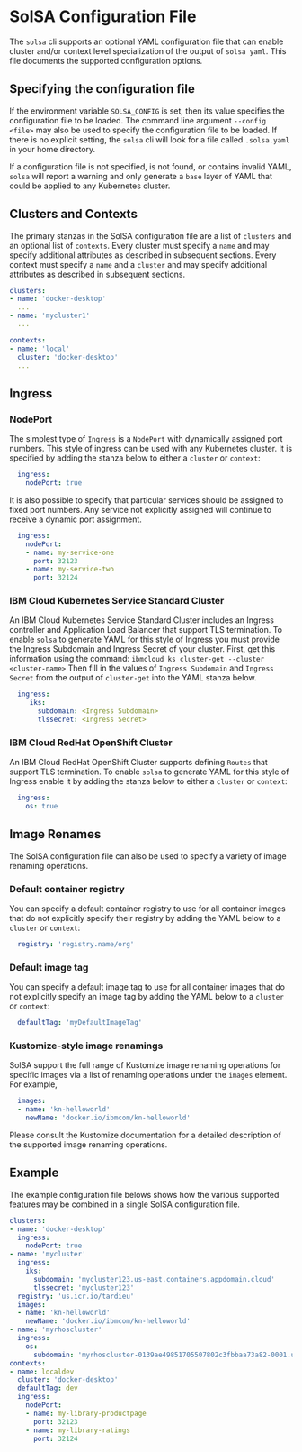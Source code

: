 <!--
#
# Copyright 2019 IBM Corporation
#
# Licensed under the Apache License, Version 2.0 (the "License");
# you may not use this file except in compliance with the License.
# You may obtain a copy of the License at
#
#     http://www.apache.org/licenses/LICENSE-2.0
#
# Unless required by applicable law or agreed to in writing, software
# distributed under the License is distributed on an "AS IS" BASIS,
# WITHOUT WARRANTIES OR CONDITIONS OF ANY KIND, either express or implied.
# See the License for the specific language governing permissions and
# limitations under the License.
-->

# SolSA Configuration File

The `solsa` cli supports an optional YAML configuration file that can enable
cluster and/or context level specialization of the output of `solsa yaml`.
This file documents the supported configuration options.

## Specifying the configuration file

If the environment variable `SOLSA_CONFIG` is set, then its value specifies the
configuration file to be loaded.  The command line argument `--config <file>` may
also be used to specify the configuration file to be loaded.  If there is no
explicit setting, the `solsa` cli
will look for a file called `.solsa.yaml` in your home directory.

If a configuration file is not specified, is not found, or contains invalid YAML,
`solsa` will report a warning and only generate a `base` layer of YAML
that could be applied to any Kubernetes cluster.

## Clusters and Contexts

The primary stanzas in the SolSA configuration file are a list of `clusters` and an optional
list of `contexts`.  Every cluster must specify a `name` and may specify additional
attributes as described in subsequent sections.  Every context must specify a `name` and
a `cluster` and may specify additional attributes as described in subsequent sections.
```yaml
clusters:
- name: 'docker-desktop'
  ...
- name: 'mycluster1'
  ...

contexts:
- name: 'local'
  cluster: 'docker-desktop'
  ...
```

## Ingress

### NodePort

The simplest type of `Ingress` is a `NodePort` with dynamically assigned port numbers.
This style of ingress can be used with any Kubernetes cluster.
It is specified by adding the stanza below to either a `cluster` or `context`:
```yaml
  ingress:
    nodePort: true
```

It is also possible to specify that particular services should be assigned to
fixed port numbers.  Any service not explicitly assigned will continue to receive
a dynamic port assignment.
```yaml
  ingress:
    nodePort:
    - name: my-service-one
      port: 32123
    - name: my-service-two
      port: 32124
```

### IBM Cloud Kubernetes Service Standard Cluster

An IBM Cloud Kubernetes Service Standard Cluster includes an Ingress controller and
Application Load Balancer that support TLS termination.  To enable `solsa` to generate
YAML for this style of Ingress you must provide the Ingress Subdomain and Ingress Secret
of your cluster.  First, get this information using the command: `ibmcloud ks cluster-get --cluster <cluster-name>`
Then fill in the values of `Ingress Subdomain` and `Ingress Secret` from the output of `cluster-get`
into the YAML stanza below.
```yaml
  ingress:
     iks:
       subdomain: <Ingress Subdomain>
       tlssecret: <Ingress Secret>
```

### IBM Cloud RedHat OpenShift Cluster

An IBM Cloud RedHat OpenShift Cluster supports defining `Routes` that support TLS termination.
To enable `solsa` to generate YAML for this style of Ingress enable it by adding the
stanza below to either a `cluster` or `context`:
```yaml
  ingress:
    os: true
```

## Image Renames

The SolSA configuration file can also be used to specify a variety of image renaming operations.

### Default container registry

You can specify a default container registry to use for all container images that do
not explicitly specify their registry by adding the YAML below to a `cluster` or `context`:
```yaml
  registry: 'registry.name/org'
```

### Default image tag

You can specify a default image tag to use for all container images that do
not explicitly specify an image tag by adding the YAML below to a `cluster` or `context`:
```yaml
  defaultTag: 'myDefaultImageTag'
```

### Kustomize-style image renamings

SolSA support the full range of Kustomize image renaming operations for
specific images via a list of renaming operations under the `images` element.
For example,
```yaml
  images:
  - name: 'kn-helloworld'
    newName: 'docker.io/ibmcom/kn-helloworld'
```
Please consult the Kustomize documentation for a detailed description of the
supported image renaming operations.

## Example

The example configuration file belows shows how the various supported features may
be combined in a single SolSA configuration file.
```yaml
clusters:
- name: 'docker-desktop'
  ingress:
    nodePort: true
- name: 'mycluster'
  ingress:
    iks:
      subdomain: 'mycluster123.us-east.containers.appdomain.cloud'
      tlssecret: 'mycluster123'
  registry: 'us.icr.io/tardieu'
  images:
  - name: 'kn-helloworld'
    newName: 'docker.io/ibmcom/kn-helloworld'
- name: 'myrhoscluster'
  ingress:
    os:
      subdomain: 'myrhoscluster-0139ae49851705507802c3fbbaa73a82-0001.us-east.containers.appdomain.cloud'
contexts:
- name: localdev
  cluster: 'docker-desktop'
  defaultTag: dev
  ingress:
    nodePort:
    - name: my-library-productpage
      port: 32123
    - name: my-library-ratings
      port: 32124
```
